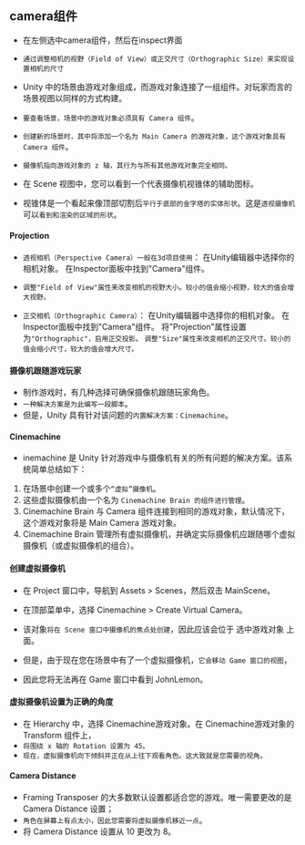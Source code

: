 ## camera组件
* 在左侧选中camera组件，然后在inspect界面
* `通过调整相机的视野（Field of View）或正交尺寸（Orthographic Size）来实现设置相机的尺寸`

* Unity 中的场景由游戏对象组成，而游戏对象连接了一组组件。对玩家而言的场景视图以同样的方式构建。
* `要查看场景，场景中的游戏对象必须具有 Camera 组件`。
* `创建新的场景时，其中将添加一个名为 Main Camera 的游戏对象，这个游戏对象具有 Camera 组件`。

* `摄像机指向游戏对象的 z 轴，其行为与所有其他游戏对象完全相同。`

* 在 Scene 视图中，您可以看到一个代表摄像机视锥体的辅助图标。
* 视锥体是一个看起来像顶部切割后`平行于底部的金字塔的实体形状`。这是`透视摄像机`可以`看到和渲染的区域的形状`。


#### Projection
* `透视相机（Perspective Camera）一般在3d项目使用`：
在Unity编辑器中选择你的相机对象。
在Inspector面板中找到"Camera"组件。
* `调整"Field of View"属性来改变相机的视野大小。较小的值会缩小视野，较大的值会增大视野。`

* `正交相机（Orthographic Camera）`：
在Unity编辑器中选择你的相机对象。
在Inspector面板中找到"Camera"组件。
将"Projection"属性设置为`"Orthographic"，启用正交投影。`
`调整"Size"属性来改变相机的正交尺寸。较小的值会缩小尺寸，较大的值会增大尺寸。`

#### 摄像机跟随游戏玩家
* 制作游戏时，有几种选择可确保摄像机跟随玩家角色。
* `一种解决方案是为此编写一段脚本`。
* 但是，Unity 具有针对该问题的`内置解决方案：Cinemachine`。

#### Cinemachine
* inemachine 是 Unity 针对游戏中与摄像机有关的所有问题的解决方案。该系统简单总结如下：
1.  在场景中创建一个或多个`“虚拟”摄像机`。
2.  这些虚拟摄像机由一个名为 `Cinemachine Brain 的组件进行管理`。
3.  Cinemachine Brain 与 Camera 组件连接到相同的游戏对象，默认情况下，这个游戏对象将是 Main Camera 游戏对象。
4.  Cinemachine Brain 管理所有虚拟摄像机，并确定实际摄像机应跟随哪个虚拟摄像机（或虚拟摄像机的组合）。

#### 创建虚拟摄像机
* 在 Project 窗口中，导航到 Assets > Scenes，然后双击 MainScene。
* 在顶部菜单中，选择 Cinemachine > Create Virtual Camera。

* 该对象`将在 Scene 窗口中摄像机的焦点处创建`，因此应该会位于 选中游戏对象 上面。
* 但是，由于现在您在场景中有了一个虚拟摄像机，`它会移动 Game 窗口的视图`，
* 因此您将无法再在 Game 窗口中看到 JohnLemon。

#### 虚拟摄像机设置为正确的角度
* 在 Hierarchy 中，选择 Cinemachine游戏对象。在 Cinemachine游戏对象的 Transform 组件上，
* `将围绕 x 轴的 Rotation 设置为 45。`
* `现在，虚拟摄像机向下倾斜并正在从上往下观看角色。这大致就是您需要的视角。`

#### Camera Distance
* Framing Transposer 的大多数默认设置都适合您的游戏。唯一需要更改的是 Camera Distance 设置；
* `角色在屏幕上有点太小，因此您需要将虚拟摄像机移近一点`。
* 将 Camera Distance 设置从 10 更改为 8。


